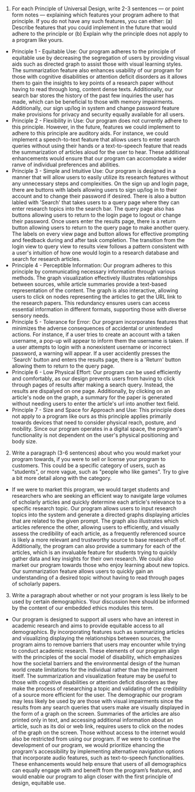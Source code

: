 1) For each Principle of Universal Design, write 2-3 sentences — or point form notes — explaining which features your program adhere to that principle. If you do not have any such features, you can either: (a) Describe features that you could implement in the future that would adhere to the principle or (b) Explain why the principle does not apply to a program like yours.
- Principle 1 - Equitable Use: Our program adheres to the principle of equitable use by decreasing the segregation of users by providing visual aids such as directed graph to assist those with visual learning styles. The summarization feature also enhances usability of our program for those with cognitive disabilities or attention deficit disorders as it allows them to gain the insights to key points of a research paper without having to read through long, content dense texts. Additionally, our search bar stores the history of the past few inquiries the user has made, which can be beneficial to those with memory impairments. Additionally, our sign up/log in system and change password feature make provisions for privacy and security equally available for all users.  
- Principle 2 - Flexibility in Use: Our program does not currently adhere to this principle. However, in the future, features we could implement to adhere to this principle are auditory aids. For instance, we could implement a speech-to-text feature that allows users to enter search queries without using their hands or a text-to-speech feature that reads the summarization of articles aloud for the user to hear. These additional enhancements would ensure that our program can accomodate a wider ranve of individual preferences and abilities.
- Principle 3 - Simple and Intuitive Use: Our program is designed in a manner that will allow users to easily utilize its research features without any unnecessary steps and complexities. On the sign up and login page, there are buttons with labels allowing users to sign up/log in to their account and to change their password if desired. There is also a button labled with 'Search' that takes users to a query page where they can enter research topics into the search bar. The query page also has buttons allowing users to return to the login page to logout or change their password. Once users enter the results page, there is a return button allowing users to return to the query page to make another query. The labels on every view page and button allows for effective prompting and feedback during and after task completion. The transition from the login view to query view to results view follows a pattern consistent with a user's intuition of how one would login to a research database and search for research articles.
- Principle 4 - Perceptible Information: Our program adheres to this principle by communicating necessary information through various methods. The graph visualization effectively illustrates relationships between sources, while article summaries provide a text-based representation of the content. The graph is also interactive, allowing users to click on nodes representing the articles to get the URL link to the research papers. This redundancy ensures users can access essential information in different formats, supporting those with diverse sensory needs.
- Principle 5 - Tolerance for Error: Our program incorporates features that minimizes the adverse consequences of accidental or unintended actions. For instance, if a user tries to create an account with a taken username, a pop-up will appear to inform them the username is taken. If a user attempts to login with a nonexistent username or incorrect password, a warning will appear. If a user accidently presses the 'Search' button and enters the results page, there is a 'Return' button allowing them to return to the query page.
- Principle 6 - Low Physical Effort: Our program can be used efficiently and comfortably, as our design prevents users from having to click through pages of results after making a search query. Instead, the results are dispalyed on one page. Additionally, by clicking on an article's node on the graph, a summary for the paper is generated without needing users to enter the article's url into another text field.
- Principle 7 - Size and Space for Approach and Use: This principle does not apply to a program like ours as this principle applies primarily towards devices that need to consider physical reach, posture, and mobility. Since our program operates in a digital space, the program's functionality is not dependent on the user's physical positioning and body size. 

2) Write a paragraph (3-6 sentences) about who you would market your program towards, if you were to sell or license your program to customers. This could be a specific category of users, such as "students", or more vague, such as "people who like games". Try to give a bit more detail along with the category.   
- If we were to market this program, we would target students and researchers who are seeking an efficient way to navigate large volumes of scholarly articles and quickly determine each article's relevance to a specific research topic. Our program allows users to input research topics into the system and generate a directed graphs displaying articles that are related to the given prompt. The graph also illustrates which articles reference the other, allowing users to efficiently, and visually assess the credibility of each article, as a frequently referenced source is likely a more relevant and trustworthy source to base research off of. Additionally, the program can also provide a summary for each of the articles, which is an invaluable feature for students trying to quickly gather data and key insights for their own research. We could also market our program towards those who enjoy learning about new topics. Our summarization feature allows users to quickly gain an understanding of a desired topic without having to read through pages of scholarly papers.

3) Write a paragraph about whether or not your program is less likely to be used by certain demographics. Your discussion here should be informed by the content of our embedded ethics modules this term.   
- Our program is designed to support all users who have an interest in academic research and aims to provide equitable access to all demographics. By incorporating features such as summarizing articles and visualizing displaying the relationships between sources, the program aims to remove barriers that users may encounter while trying to conduct academic research. These elements of our program align with the principles of the social model of disability, which emphasizes how the societal barriers and the environmental design of the human world create limitations for the individual rather than the impairment itself. The summarization and visualization feature may be useful to those with cognitive disabilities or attention deficit disorders as they make the process of researching a topic and validating of the credibility of a source more efficient for the user. The demographic our program may less likely be used by are those with visual impairments since the results from any search queries that users make are visually displayed in the form of a graph on the screen. Summaries of the articles are also printed only in text, and accessing additional information about an article, such as its doi or web link, requires users to click on the nodes of the graph on the screen. Those without access to the internet would also be restricted from using our program. If we were to continue the development of our program, we would prioritize ehancing the program's accessibility by implementing alternative navigation options that incorporate audio features, such as text-to-speech functionalities. These enhancements would help ensure that users of all demographics can equally engage with and beneift from the program’s features, and would enable our program to align closer with the first principle of design, equitable use.
